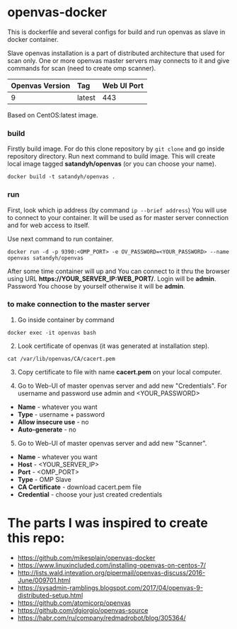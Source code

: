 # openvas-docker
This is dockerfile and several configs for build and run openvas as slave in docker container.

Slave openvas installation is a part of distributed architecture that used for scan only. One or more openvas master servers may connects to it and give commands for scan (need to create omp scanner).

|Openvas Version|Tag|Web UI Port|
|:--|:--|:--|
|9|latest|443|

Based on CentOS:latest image.

### build
Firstly build image. For do this clone repository by `git clone` and go inside repository directory. Run next command to build image. This will create local image tagged **satandyh/openvas** (or you can choose your name).

```shell
docker build -t satandyh/openvas .
```

### run
First, look which ip address (by command `ip --brief address`) You will use to connect to your container. It will be used as for master server connection and for web access to itself.

Use next command to run container.

```shell
docker run -d -p 9390:<OMP_PORT> -e OV_PASSWORD=<YOUR_PASSWORD> --name openvas satandyh/openvas
```

After some time container will up and You can connect to it thru the browser using URL **https://YOUR_SERVER_IP:WEB_PORT/**. Login will be **admin**. Password You choose by yourself otherwise it will be **admin**.

### to make connection to the master server

1. Go inside container by command
```shell
docker exec -it openvas bash
```

2. Look certificate of openvas (it was generated at installation step).
```shell
cat /var/lib/openvas/CA/cacert.pem
```

3. Copy certificate to file with name **cacert.pem** on your local computer.

4. Go to Web-UI of master openvas server and add new "Credentials". For username and password use admin and <YOUR_PASSWORD>
- **Name** - whatever you want
- **Type** - username + password
- **Allow insecure use** - no
- **Auto-generate** - no

5. Go to Web-UI of master openvas server and add new "Scanner". 
- **Name** - whatever you want
- **Host** - <YOUR_SERVER_IP>
- **Port** - <OMP_PORT>
- **Type** - OMP Slave
- **CA Certificate** - download cacert.pem file
- **Credential** - choose your just created credentials

# The parts I was inspired to create this repo:

- https://github.com/mikesplain/openvas-docker
- https://www.linuxincluded.com/installing-openvas-on-centos-7/
- http://lists.wald.intevation.org/pipermail/openvas-discuss/2016-June/009701.html
- https://sysadmin-ramblings.blogspot.com/2017/04/openvas-9-distributed-setup.html
- https://github.com/atomicorp/openvas
- https://github.com/dgiorgio/openvas-source
- https://habr.com/ru/company/redmadrobot/blog/305364/
